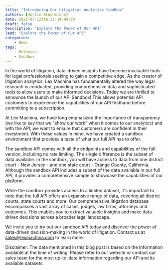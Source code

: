 ```yaml
---
title: "Introducing Our Litigation Analytics Sandbox"
authors: [Justin Brownstone]
date: 2023-07-12T16:21:14-04:00
draft: false
description: "Explore the Power of Our API"
lead: "Explore the Power of Our API"
categories:
    - News
tags: 
    - Releases
    - Sandbox
---
```

In the world of litigation, data-driven insights have become invaluable tools for legal professionals seeking to gain a competitive edge. As the creator of litigation analytics, Lex Machina has fundamentally altered the way legal research is conducted, providing comprehensive data and sophisticated tools to allow users to make informed decisions. Today we are thrilled to announce the launch of our API Sandbox! This allows potential API customers to experience the capabilities of our API firsthand before committing to a subscription.

At Lex Machina, we have long emphasized the importance of transparency (we like to say that we "show our work" when it comes to our analytics) and with the API, we want to ensure that customers are confident in their investment. With these values in mind, we have created a sandbox environment that provides a taste of what our full API has to offer. 

The sandbox API comes with all the endpoints and capabilities of the full version, including no rate limiting. The single difference is the subset of data available. In the sandbox, you will have access to data from one district court - New Jersey - and one state court - Orange County, California. Although the sandbox API includes a subset of the data available in our full API, it provides a comprehensive sample to showcase the capabilities of our platform. 

While the sandbox provides access to a limited dataset, it's important to note that the full API offers an expansive range of data, covering all district courts, state courts and more. Our comprehensive litigation database encompasses a vast array of cases, judges, law firms, attorneys and outcomes. This enables you to extract valuable insights and make data-driven decisions across a broader legal landscape.

We invite you to try out our sandbox API today and discover the power of data-driven decision-making in the world of litigation. Contact us at sales@lexmachina.com to learn more.

Disclaimer: The data mentioned in this blog post is based on the information available at the time of writing. Please refer to our website or contact our sales team for the most up-to-date information regarding our API and its available datasets.
